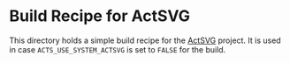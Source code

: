# Build Recipe for ActSVG

This directory holds a simple build recipe for the
[ActSVG](https://github.com/acts-project/actsvg) project. It is used
 in case `ACTS_USE_SYSTEM_ACTSVG` is set to `FALSE` for the build.

